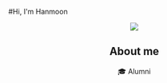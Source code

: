 #Hi, I'm Hanmoon
<div align=center>
	<img src="https://capsule-render.vercel.app/api?type=waving&color=auto&height=100&section=header&text=Hi,%20I'm%20Hanmoon!&fontSize=50" />	
<br>

## About me
🎓  Alumni
